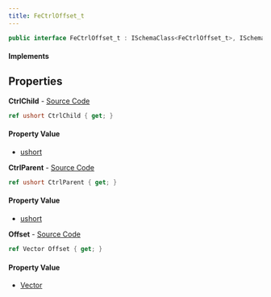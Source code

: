 ```yaml
---
title: FeCtrlOffset_t
---
```


```csharp
public interface FeCtrlOffset_t : ISchemaClass<FeCtrlOffset_t>, ISchemaField, ISchemaClass, INativeHandle
```

#### Implements

## Properties

**CtrlChild** - [Source Code](https://github.com/swiftly-solution/swiftlys2/blob/main/managed/src/SwiftlyS2.Generated/Schemas/Interfaces/FeCtrlOffset_t.cs#L20)

```csharp
ref ushort CtrlChild { get; }
```

#### Property Value

- [ushort](https://learn.microsoft.com/dotnet/api/system.uint16)

**CtrlParent** - [Source Code](https://github.com/swiftly-solution/swiftlys2/blob/main/managed/src/SwiftlyS2.Generated/Schemas/Interfaces/FeCtrlOffset_t.cs#L18)

```csharp
ref ushort CtrlParent { get; }
```

#### Property Value

- [ushort](https://learn.microsoft.com/dotnet/api/system.uint16)

**Offset** - [Source Code](https://github.com/swiftly-solution/swiftlys2/blob/main/managed/src/SwiftlyS2.Generated/Schemas/Interfaces/FeCtrlOffset_t.cs#L16)

```csharp
ref Vector Offset { get; }
```

#### Property Value

- [Vector](/docs/api/shared/natives/vector)

